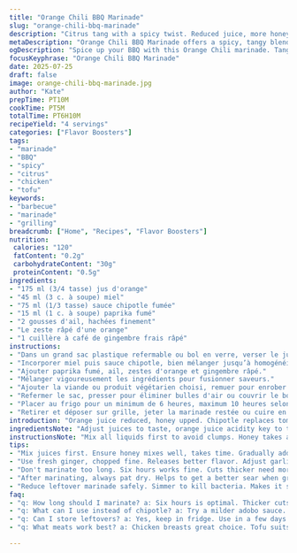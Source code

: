 ```yaml
---
title: "Orange Chili BBQ Marinade"
slug: "orange-chili-bbq-marinade"
description: "Citrus tang with a spicy twist. Reduced juice, more honey. Swap tomato paste for smoky chipotle sauce and chili powder for smoked paprika. Add fresh ginger for warmth. Uses a mix of bold flavors. Marinating time shortened to 6 hours. Works best on chicken breasts or firm tofu. Garlic and orange zest remain, but balanced with altered depths. A tangy-sweet-slightly smoky combo that packs a kick."
metaDescription: "Orange Chili BBQ Marinade offers a spicy, tangy blend. Perfect for chicken or tofu, infused with flavors. A simple, effective marinade."
ogDescription: "Spice up your BBQ with this Orange Chili marinade. Tangy and smoky, it adds flavor to chicken or tofu. A must-try for grilling enthusiasts."
focusKeyphrase: "Orange Chili BBQ Marinade"
date: 2025-07-25
draft: false
image: orange-chili-bbq-marinade.jpg
author: "Kate"
prepTime: PT10M
cookTime: PT5M
totalTime: PT6H10M
recipeYield: "4 servings"
categories: ["Flavor Boosters"]
tags:
- "marinade"
- "BBQ"
- "spicy"
- "citrus"
- "chicken"
- "tofu"
keywords:
- "barbecue"
- "marinade"
- "grilling"
breadcrumb: ["Home", "Recipes", "Flavor Boosters"]
nutrition: 
 calories: "120"
 fatContent: "0.2g"
 carbohydrateContent: "30g"
 proteinContent: "0.5g"
ingredients:
- "175 ml (3/4 tasse) jus d'orange"
- "45 ml (3 c. à soupe) miel"
- "75 ml (1/3 tasse) sauce chipotle fumée"
- "15 ml (1 c. à soupe) paprika fumé"
- "2 gousses d'ail, hachées finement"
- "Le zeste râpé d'une orange"
- "1 cuillère à café de gingembre frais râpé"
instructions:
- "Dans un grand sac plastique refermable ou bol en verre, verser le jus d'orange."
- "Incorporer miel puis sauce chipotle, bien mélanger jusqu’à homogénéité."
- "Ajouter paprika fumé, ail, zestes d'orange et gingembre râpé."
- "Mélanger vigoureusement les ingrédients pour fusionner saveurs."
- "Ajouter la viande ou produit végétarien choisi, remuer pour enrober chaque pièce."
- "Refermer le sac, presser pour éliminer bulles d'air ou couvrir le bol hermétiquement."
- "Placer au frigo pour un minimum de 6 heures, maximum 10 heures selon épaisseur."
- "Retirer et déposer sur grille, jeter la marinade restée ou cuire en réduisant si désiré."
introduction: "Orange juice reduced, honey upped. Chipotle replaces tomato paste. Paprika smoked instead chili powder. Ginger for heat makes it go. A marinade that hits sharp, sweet, smoky notes. Garlic stays, zest adds zing. Marinate chicken, tofu. Wrapped tight, fridge chills. Time shortened a bit, not too long. Watch the clock, don’t overdo. Daiquiri meets BBQ. No fuss, just flavor. This won't drown the meat but gives it a ghost of fire and shade. The zing of citrus cuts fat, the smoke lingers. Subtle but assertive."
ingredientsNote: "Adjust juices to taste, orange juice acidity key to tenderizing. Honey balances smoky chipotle heat, can swap for maple syrup for subtler sweetness. Smoked paprika replaces chili powder for earthier fire, less bite. Fresh ginger freshens, sharpens marinade depth. Garlic fine chopped, stronger or milder according to preference. Zest from orange vital, adds bright aromatic oils. Sauce chipotle smoky, spicy, but not overwhelming; can reduce or swap for adobo if cooler flavor wanted. Quantities changed for balance and punch, keep ratio close for best melding."
instructionsNote: "Mix all liquids first to avoid clumps. Honey takes a few stirs to dissolve fully. Add dry spices last to bind with wet base. Garlic and ginger freshly minced, release oils slowly during fridge time. Zest last to retain aroma. Ensure meat or tofu pieces submerged or sealed in marinade for even flavor. Six hours minimum to let acidity and spice work, longer for thicker cuts. Not too long or meat may become mushy. After marinating, pat dry to grill better. Discard leftover marinade, or simmer briefly to use as sauce - raw juice unsafe. Grill time minimal as marinade preserves juiciness."
tips:
- "Mix juices first. Ensure honey mixes well, takes time. Gradually add spices. Don't rush, let them bind. This way, flavors come together."
- "Use fresh ginger, chopped fine. Releases better flavor. Adjust garlic amount. Adjust flavor intensity to your liking. More garlic means stronger taste."
- "Don't marinate too long. Six hours works fine. Cuts thicker need more time. But don’t go over ten hours. Could affect texture."
- "After marinating, always pat dry. Helps to get a better sear when grilling. Take excess off. This preserve juiciness, prevents steaming."
- "Reduce leftover marinade safely. Simmer to kill bacteria. Makes it safe for sauce later. Or discard it completely. Raw marinade isn't safe."
faq:
- "q: How long should I marinate? a: Six hours is optimal. Thicker cuts need longer. But too long can ruin texture. Keep a close watch."
- "q: What can I use instead of chipotle? a: Try a milder adobo sauce. Less spice, similar sweetness. Or skip it for a tamer version."
- "q: Can I store leftovers? a: Yes, keep in fridge. Use in a few days. Or freeze for longer life. Just ensure sealed properly."
- "q: What meats work best? a: Chicken breasts great choice. Tofu suits well too. Also, pork might adapt. Adjust grilling times as needed."

---
```

